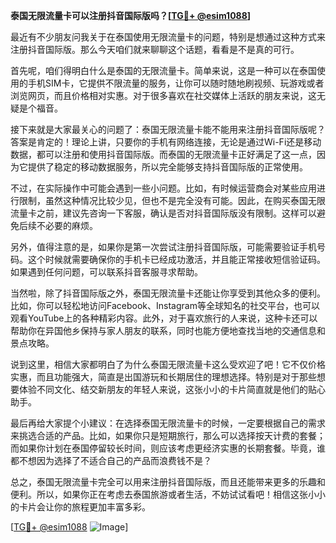 **泰国无限流量卡可以注册抖音国际版吗？[[TG💪+ @esim1088](https://t.me/s/esim1088)]**

最近有不少朋友问我关于在泰国使用无限流量卡的问题，特别是想通过这种方式来注册抖音国际版。那么今天咱们就来聊聊这个话题，看看是不是真的可行。

首先呢，咱们得明白什么是泰国的无限流量卡。简单来说，这是一种可以在泰国使用的手机SIM卡，它提供不限流量的服务，让你可以随时随地刷视频、玩游戏或者浏览网页，而且价格相对实惠。对于很多喜欢在社交媒体上活跃的朋友来说，这无疑是个福音。

接下来就是大家最关心的问题了：泰国无限流量卡能不能用来注册抖音国际版呢？答案是肯定的！理论上讲，只要你的手机有网络连接，无论是通过Wi-Fi还是移动数据，都可以注册和使用抖音国际版。而泰国的无限流量卡正好满足了这一点，因为它提供了稳定的移动数据服务，所以完全能够支持抖音国际版的正常使用。

不过，在实际操作中可能会遇到一些小问题。比如，有时候运营商会对某些应用进行限制，虽然这种情况比较少见，但也不是完全没有可能。因此，在购买泰国无限流量卡之前，建议先咨询一下客服，确认是否对抖音国际版没有限制。这样可以避免后续不必要的麻烦。

另外，值得注意的是，如果你是第一次尝试注册抖音国际版，可能需要验证手机号码。这个时候就需要确保你的手机卡已经成功激活，并且能正常接收短信验证码。如果遇到任何问题，可以联系抖音客服寻求帮助。

当然啦，除了抖音国际版之外，泰国无限流量卡还能让你享受到其他众多的便利。比如，你可以轻松地访问Facebook、Instagram等全球知名的社交平台，也可以观看YouTube上的各种精彩内容。此外，对于喜欢旅行的人来说，这种卡还可以帮助你在异国他乡保持与家人朋友的联系，同时也能方便地查找当地的交通信息和景点攻略。

说到这里，相信大家都明白了为什么泰国无限流量卡这么受欢迎了吧！它不仅价格实惠，而且功能强大，简直是出国游玩和长期居住的理想选择。特别是对于那些想要体验不同文化、结交新朋友的年轻人来说，这张小小的卡片简直就是他们的贴心助手。

最后再给大家提个小建议：在选择泰国无限流量卡的时候，一定要根据自己的需求来挑选合适的产品。比如，如果你只是短期旅行，那么可以选择按天计费的套餐；而如果你计划在泰国停留较长时间，则应该考虑更经济实惠的长期套餐。毕竟，谁都不想因为选择了不适合自己的产品而浪费钱不是？

总之，泰国无限流量卡完全可以用来注册抖音国际版，而且还能带来更多的乐趣和便利。所以，如果你正在考虑去泰国旅游或者生活，不妨试试看吧！相信这张小小的卡片会让你的旅程更加丰富多彩。

[[TG💪+ @esim1088](https://t.me/s/esim1088) ![Image](https://i.postimg.cc/4NQfJmqS/Snipaste-2025-05-13-00-14-12.png)]